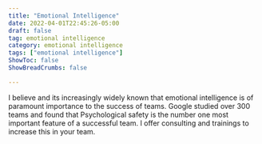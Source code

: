 ```yaml
---
title: "Emotional Intelligence"
date: 2022-04-01T22:45:26-05:00
draft: false
tag: emotional intelligence
category: emotional intelligence
tags: ["emotional intelligence"]
ShowToc: false
ShowBreadCrumbs: false

---
```

I believe and its increasingly widely known that
emotional intelligence is of paramount importance to the success of teams.
Google studied over 300 teams and found that Psychological safety is the number one most important feature of a successful team. 
I offer consulting and trainings to increase this in your team.

